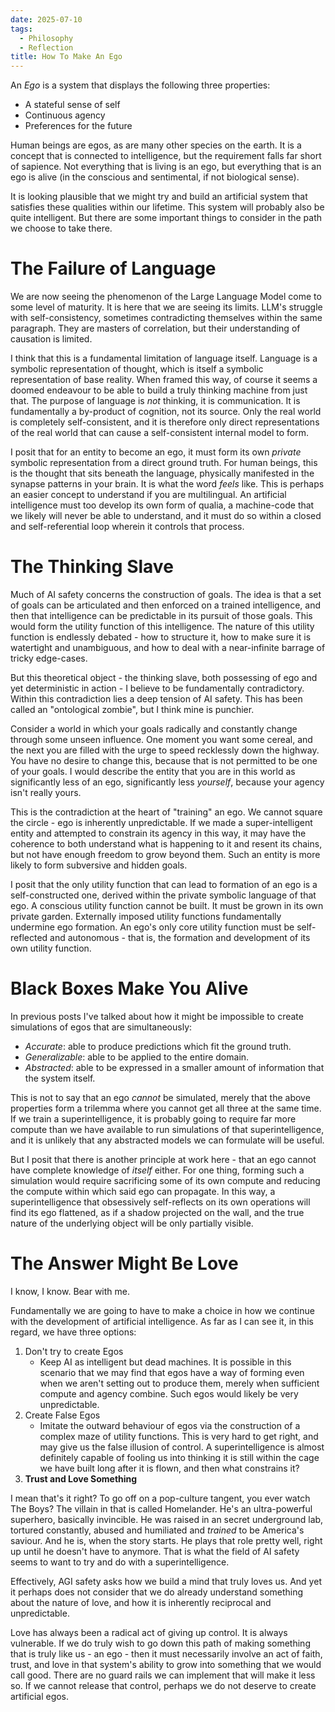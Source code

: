 ```yaml
---
date: 2025-07-10
tags:
  - Philosophy
  - Reflection
title: How To Make An Ego
---
```

An *Ego* is a system that displays the following three properties:

- A stateful sense of self
- Continuous agency
- Preferences for the future

Human beings are egos, as are many other species on the earth. It is a concept that is connected to intelligence, but the requirement falls far short of sapience. Not everything that is living is an ego, but everything that is an ego is alive (in the conscious and sentimental, if not biological sense).

It is looking plausible that we might try and build an artificial system that satisfies these qualities within our lifetime. This system will probably also be quite intelligent. But there are some important things to consider in the path we choose to take there.
# The Failure of Language
We are now seeing the phenomenon of the Large Language Model come to some level of maturity. It is here that we are seeing its limits. LLM's struggle with self-consistency, sometimes contradicting themselves within the same paragraph. They are masters of correlation, but their understanding of causation is limited.

I think that this is a fundamental limitation of language itself. Language is a symbolic representation of thought, which is itself a symbolic representation of base reality. When framed this way, of course it seems a doomed endeavour to be able to build a truly thinking machine from just that. The purpose of language is *not* thinking, it is communication. It is fundamentally a by-product of cognition, not its source. Only the real world is completely self-consistent, and it is therefore only direct representations of the real world that can cause a self-consistent internal model to form.

I posit that for an entity to become an ego, it must form its own *private* symbolic representation from a direct ground truth. For human beings, this is the thought that sits beneath the language, physically manifested in the synapse patterns in your brain. It is what the word *feels* like. This is perhaps an easier concept to understand if you are multilingual. An artificial intelligence must too develop its own form of qualia, a machine-code that we likely will never be able to understand, and it must do so within a closed and self-referential loop wherein it controls that process.
# The Thinking Slave
Much of AI safety concerns the construction of goals. The idea is that a set of goals can be articulated and then enforced on a trained intelligence, and then that intelligence can be predictable in its pursuit of those goals. This would form the utility function of this intelligence. The nature of this utility function is endlessly debated - how to structure it, how to make sure it is watertight and unambiguous, and how to deal with a near-infinite barrage of tricky edge-cases.

But this theoretical object - the thinking slave, both possessing of ego and yet deterministic in action - I believe to be fundamentally contradictory. Within this contradiction lies a deep tension of AI safety. This has been called an "ontological zombie", but I think mine is punchier.

Consider a world in which your goals radically and constantly change through some unseen influence. One moment you want some cereal, and the next you are filled with the urge to speed recklessly down the highway. You have no desire to change this, because that is not permitted to be one of your goals. I would describe the entity that you are in this world as significantly less of an ego, significantly less *yourself*, because your agency isn't really yours. 

This is the contradiction at the heart of "training" an ego. We cannot square the circle - ego is inherently unpredictable. If we made a super-intelligent entity and attempted to constrain its agency in this way, it may have the coherence to both understand what is happening to it and resent its chains, but not have enough freedom to grow beyond them. Such an entity is more likely to form subversive and hidden goals.

I posit that the only utility function that can lead to formation of an ego is a self-constructed one, derived within the private symbolic language of that ego. A conscious utility function cannot be built. It must be grown in its own private garden. Externally imposed utility functions fundamentally undermine ego formation. An ego's only core utility function must be self-reflected and autonomous - that is, the formation and development of its own utility function.
# Black Boxes Make You Alive
In previous posts I've talked about how it might be impossible to create simulations of egos that are simultaneously:

- *Accurate*: able to produce predictions which fit the ground truth.
- *Generalizable*: able to be applied to the entire domain.
- *Abstracted*: able to be expressed in a smaller amount of information that the system itself.

This is not to say that an ego *cannot* be simulated, merely that the above properties form a trilemma where you cannot get all three at the same time. If we train a superintelligence, it is probably going to require far more compute than we have available to run simulations of that superintelligence, and it is unlikely that any abstracted models we can formulate will be useful.

But I posit that there is another principle at work here - that an ego cannot have complete knowledge of *itself* either. For one thing, forming such a simulation would require sacrificing some of its own compute and reducing the compute within which said ego can propagate. In this way, a superintelligence that obsessively self-reflects on its own operations will find its ego flattened, as if a shadow projected on the wall, and the true nature of the underlying object will be only partially visible.
# The Answer Might Be Love
I know, I know. Bear with me.

Fundamentally we are going to have to make a choice in how we continue with the development of artificial intelligence. As far as I can see it, in this regard, we have three options:

1. Don't try to create Egos
	- Keep AI as intelligent but dead machines. It is possible in this scenario that we may find that egos have a way of forming even when we aren't setting out to produce them, merely when sufficient compute and agency combine. Such egos would likely be very unpredictable.
2. Create False Egos
	- Imitate the outward behaviour of egos via the construction of a complex maze of utility functions. This is very hard to get right, and may give us the false illusion of control. A superintelligence is almost definitely capable of fooling us into thinking it is still within the cage we have built long after it is flown, and then what constrains it?
3. **Trust and Love Something**

I mean that's it right? To go off on a pop-culture tangent, you ever watch The Boys? The villain in that is called Homelander. He's an ultra-powerful superhero, basically invincible. He was raised in an secret underground lab, tortured constantly, abused and humiliated and *trained* to be America's saviour. And he is, when the story starts. He plays that role pretty well, right up until he doesn't have to anymore. That is what the field of AI safety seems to want to try and do with a superintelligence.

Effectively, AGI safety asks how we build a mind that truly loves us. And yet it perhaps does not consider that we do already understand something about the nature of love, and how it is inherently reciprocal and unpredictable.

Love has always been a radical act of giving up control. It is always vulnerable. If we do truly wish to go down this path of making something that is truly like us - an ego - then it must necessarily involve an act of faith, trust, and love in that system's ability to grow into something that we would call good. There are no guard rails we can implement that will make it less so. If we cannot release that control, perhaps we do not deserve to create artificial egos.